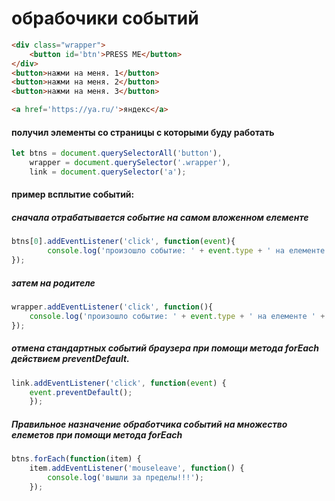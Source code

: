 # обрабочики событий

```html
<div class="wrapper">
    <button id='btn'>PRESS ME</button>
</div>
<button>нажми на меня. 1</button>
<button>нажми на меня. 2</button>
<button>нажми на меня. 3</button>

<a href='https://ya.ru/'>яндекс</a>

```
#### получил элементы со страницы с которыми буду работать

```javascript
let btns = document.querySelectorAll('button'),
    wrapper = document.querySelector('.wrapper'),
    link = document.querySelector('a');
```
#### пример всплытие событий: 
##### сначала отрабатывается событие на самом вложенном елементе

```javascript
btns[0].addEventListener('click', function(event){
        console.log('произошло событие: ' + event.type + ' на елементе ' + event.target);
});
```
##### затем на родителе

```javascript
wrapper.addEventListener('click', function(){
    console.log('произошло событие: ' + event.type + ' на елементе ' + event.target);
});
```
##### отмена стандартных событий браузера при помощи метода forEach действием preventDefault.

```javascript
link.addEventListener('click', function(event) {
    event.preventDefault();
    });
```

##### Правильное назначение обработчика событий на множество елеметов при помощи метода forEach

```javascript
btns.forEach(function(item) {
    item.addEventListener('mouseleave', function() {
        console.log('вышли за пределы!!!');
    });
```

